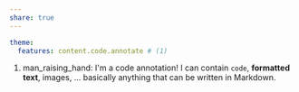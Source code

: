 ```yaml
---
share: true
---
```


```yaml
theme:
  features: content.code.annotate # (1)
```

1. man_raising_hand: I'm a code annotation! I can contain `code`, __formatted text__, images, ... basically anything that can be written in Markdown.
